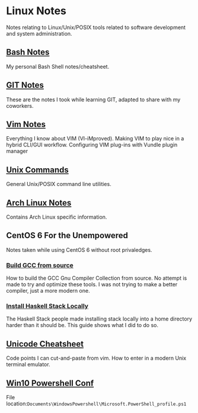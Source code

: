 # Linux Notes
Notes relating to Linux/Unix/POSIX tools related to
software development and system administration.

## [Bash Notes](BashNotes/BashNotes.txt)
My personal Bash Shell notes/cheatsheet.

## [GIT Notes](GitNotes/GITnotes.txt)
These are the notes I took while learning GIT,
adapted to share with my coworkers.

## [Vim Notes](vimNotes/README.md)
Everything I know about VIM (VI-iMproved).  Making VIM
to play nice in a hybrid CLI/GUI workflow.  Configuring
VIM plug-ins with Vundle plugin manager

## [Unix Commands](UnixCommands.txt)
General Unix/POSIX command line utilities.

## [Arch Linux Notes](ArchLinuxNotes/)
Contains Arch Linux specific information.

## CentOS 6 For the Unempowered
Notes taken while using CentOS 6 without root privaledges.

### [Build GCC from source](Build_GCC_from_source.txt)
How to build the GCC Gnu Compiler Collection from source.
No attempt is made to try and optimize these tools.  I was not
trying to make a better compiler, just a more modern one.

### [Install Haskell Stack Locally](InstallHaskellStackLocally.txt)
The Haskell Stack people made installing stack locally into a
home directory harder than it should be.  This guide shows what
I did to do so.


## [Unicode Cheatsheet](linux/notes/UnicodeCheatSheet.txt)
Code points I can cut-and-paste from vim.  How to enter
in a modern Unix terminal emulator.

## [Win10 Powershell Conf](Win10PSconf/Microsoft.PowerShell_profile.ps1)
File location:`Documents\WindowsPowershell\Microsoft.PowerShell_profile.ps1`
